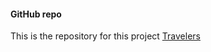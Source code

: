 #### GitHub repo

This is the repository for this project [Travelers](https://github.com/pererselena/ramverk1-project)
